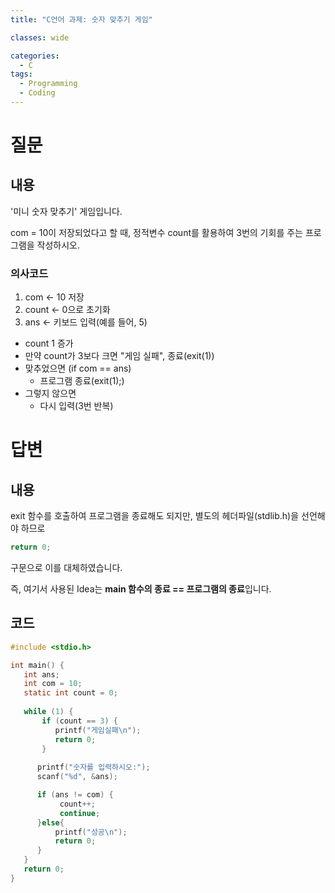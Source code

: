 ```yaml
---
title: "C언어 과제: 숫자 맞추기 게임"

classes: wide

categories:
  - C
tags:
  - Programming
  - Coding
---
```


# 질문

## 내용

'미니 숫자 맞추기' 게임입니다.

com = 10이 저장되었다고 할 때, 정적변수 count를 활용하여 3번의 기회를 주는 프로그램을 작성하시오.

### 의사코드

1. com <- 10 저장
2. count <- 0으로 초기화
3. ans <- 키보드 입력(예를 들어, 5)
+ count 1 증가
+ 만약 count가 3보다 크면 "게임 실패", 종료(exit(1))
+ 맞추었으면 (if com == ans)
    - 프로그램 종료(exit(1);)
+ 그렇지 않으면
    - 다시 입력(3번 반복)

# 답변

## 내용

exit 함수를 호출하여 프로그램을 종료해도 되지만, 별도의 헤더파일(stdlib.h)을 선언해야 하므로

```c 
return 0; 
``` 

구문으로 이를 대체하였습니다.

즉, 여기서 사용된 Idea는 **main 함수의 종료 == 프로그램의 종료**입니다.

## 코드

```c
#include <stdio.h>

int main() {
   int ans;
   int com = 10;
   static int count = 0;
   
   while (1) {      
       if (count == 3) {
          printf("게임실패\n");
          return 0;
       }
             
      printf("숫자를 입력하시오:");
      scanf("%d", &ans);

      if (ans != com) {
           count++;
           continue;
      }else{
          printf("성공\n");
          return 0;
      }      
   }
   return 0;
}
```